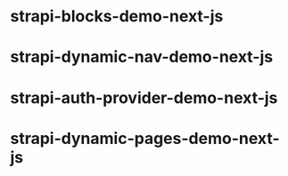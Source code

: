 # strapi-blocks-demo-next-js
# strapi-dynamic-nav-demo-next-js
# strapi-auth-provider-demo-next-js
# strapi-dynamic-pages-demo-next-js
